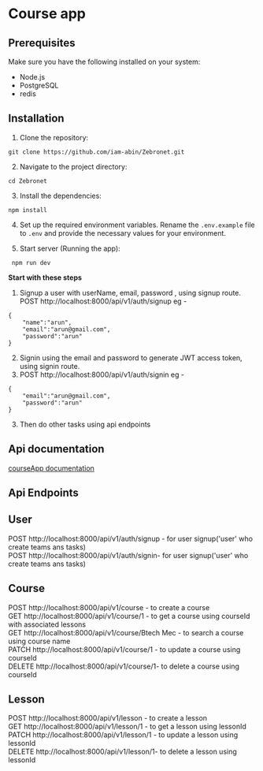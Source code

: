# Course app


## Prerequisites

Make sure you have the following installed on your system:

-   Node.js
-   PostgreSQL
-   redis

## Installation

1. Clone the repository:

```
git clone https://github.com/iam-abin/Zebronet.git
```

2. Navigate to the project directory:

```
cd Zebronet
```

3. Install the dependencies:

```
npm install 
```


4. Set up the required environment variables. Rename the `.env.example` file to `.env` and provide the necessary values for your environment.

5. Start server (Running the app):

```
 npm run dev
```

**Start with these steps**

1. Signup a user with userName, email, password , using signup route.<br>
  POST http://localhost:8000/api/v1/auth/signup
eg - 
```
{
    "name":"arun",
    "email":"arun@gmail.com",
    "password":"arun"
}
```
2. Signin using the email and password to generate JWT access token, using signin route.
3. POST http://localhost:8000/api/v1/auth/signin
eg - 
```
{
    "email":"arun@gmail.com",
    "password":"arun"
}
```

3. Then do other tasks using api endpoints

## Api documentation
[courseApp documentation](https://documenter.getpostman.com/view/26404406/2sA3s7kpZ3)

## Api Endpoints

User
----
POST http://localhost:8000/api/v1/auth/signup - for user signup('user' who create teams ans tasks) <br>
POST http://localhost:8000/api/v1/auth/signin- for user signup('user' who create teams ans tasks)

Course
-------
POST http://localhost:8000/api/v1/course - to create a course <br>
GET http://localhost:8000/api/v1/course/1 - to get a course using courseId with associated lessons<br>
GET http://localhost:8000/api/v1/course/Btech Mec - to search a course using course name <br>
PATCH http://localhost:8000/api/v1/course/1 - to update a course using courseId<br>
DELETE http://localhost:8000/api/v1/course/1- to delete a course using courseId <br>

Lesson
-------
POST http://localhost:8000/api/v1/lesson - to create a lesson <br>
GET http://localhost:8000/api/v1/lesson/1 - to get a lesson using lessonId <br>
PATCH http://localhost:8000/api/v1/lesson/1 - to update a lesson using lessonId<br>
DELETE http://localhost:8000/api/v1/lesson/1- to delete a lesson using lessonId <br>